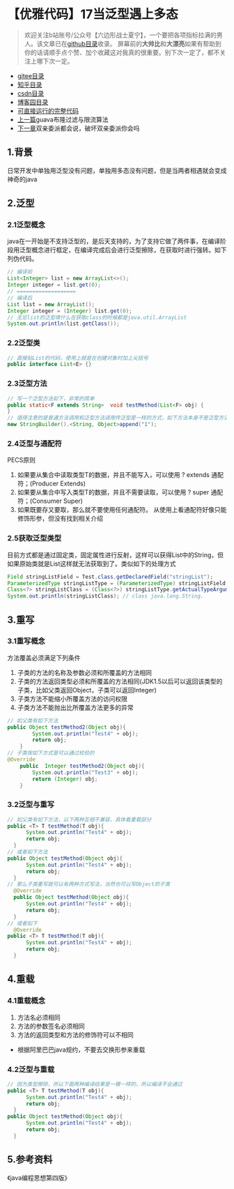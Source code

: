 # 【优雅代码】17当泛型遇上多态
> 欢迎关注b站账号/公众号【六边形战士夏宁】，一个要把各项指标拉满的男人。该文章已在[github目录](https://github.com/edanlx/SealBook)收录。
屏幕前的**大帅比**和**大漂亮**如果有帮助到你的话请顺手点个赞、加个收藏这对我真的很重要。别下次一定了，都不关注上哪下次一定。
* [gitee目录](https://gitee.com/seal_li/SealBook)
* [知乎目录](https://zhuanlan.zhihu.com/p/338222208)
* [csdn目录](https://blog.csdn.net/seal_li/article/details/111415366)
* [博客园目录](https://www.cnblogs.com/sealLee/articles/14748368.html)
* [可直接运行的完整代码](https://github.com/edanlx/TechingCode/tree/master/demoGrace/src/main/java/com/example/demo/lesson/grace/generic)
* [上一篇](./16bloomAndRate.md)guava布隆过滤与限流算法
* [下一章](../02jvm/01classloader.md)双亲委派都会说，破坏双亲委派你会吗

## 1.背景
日常开发中单独用泛型没有问题，单独用多态没有问题，但是当两者相遇就会变成神奇的java
## 2.泛型
### 2.1泛型概念
java在一开始是不支持泛型的，是后天支持的，为了支持它做了两件事，在编译阶段用泛型概念进行框定，在编译完成后会进行泛型擦除，在获取时进行强转。如下列伪代码。
```java
// 编译前
List<Integer> list = new ArrayList<>();
Integer integer = list.get(0);
// ===================
// 编译后
List list = new ArrayList();
Integer integer = (Integer) list.get(0);
// 无论list的泛型填什么在获取class的时候都是java.util.ArrayList
System.out.println(list.getClass());
```
### 2.2泛型类
```java
// 直接贴List的代码，使用上就是在创建对象时加上尖括号
public interface List<E> {}
```
### 2.3泛型方法
```java
// 写一个泛型方法如下，非常的简单
public static<F extends String>  void testMethod(List<F> obj) {
}
// 值得注意的是普通方法调用和泛型方法调用传泛型是一样的方式，如下方法本身不是泛型方法但依然可以送
new StringBuilder().<String, Object>append("1");
```
### 2.4泛型与通配符
PECS原则
1. 如果要从集合中读取类型T的数据，并且不能写入，可以使用 ? extends 通配符；(Producer Extends)
2. 如果要从集合中写入类型T的数据，并且不需要读取，可以使用 ? super 通配符；(Consumer Super)
3. 如果既要存又要取，那么就不要使用任何通配符。
从使用上看通配符好像只能修饰形参，但没有找到相关介绍

### 2.5获取泛型类型
目前方式都是通过固定类，固定属性进行反射，这样可以获得List<String>中的String，但如果原始类就是List<T>这样就无法获取到了。类似如下的处理方式
```java
Field stringListField = Test.class.getDeclaredField("stringList");
ParameterizedType stringListType = (ParameterizedType) stringListField.getGenericType();
Class<?> stringListClass = (Class<?>) stringListType.getActualTypeArguments()[0];
System.out.println(stringListClass); // class java.lang.String.
```

## 3.重写
### 3.1重写概念
方法覆盖必须满足下列条件
1. 子类的方法的名称及参数必须和所覆盖的方法相同
2. 子类的方法返回类型必须和所覆盖的方法相同(JDK1.5以后可以返回该类型的子类，比如父类返回Object，子类可以返回Integer)
3. 子类方法不能缩小所覆盖方法的访问权限
4. 子类方法不能抛出比所覆盖方法更多的异常
```java
// 如父类有如下方法
public Object testMethod2(Object obj){
        System.out.println("Test4" + obj);
        return obj;
    }
// 子类按如下方式是可以通过校验的
@Override
    public  Integer testMethod2(Object obj){
        System.out.println("Test3" + obj);
        return (Integer) obj;
    }
```

### 3.2泛型与重写
```java
// 如父类有如下方法，以下两种互相不兼容，具体看重载部分
public <T> T testMethod(T obj){
      System.out.println("Test4" + obj);
      return obj;
  }
// 或者如下方法
public Object testMethod(Object obj){
      System.out.println("Test4" + obj);
      return obj;
  }
// 那么子类重写就可以有两种方式写法，当然也可以写Object的子类
  @Override
  public Object testMethod(Object obj){
      System.out.println("Test4" + obj);
      return obj;
  }
// 或者如下
  @Override
public <T> T testMethod(T obj){
      System.out.println("Test4" + obj);
      return obj;
  }
```

## 4.重载
### 4.1重载概念
1. 方法名必须相同
2. 方法的参数签名必须相同
3. 方法的返回类型和方法的修饰符可以不相同
* 根据阿里巴巴java规约，不要去交换形参来重载

### 4.2泛型与重载
```java
// 因为类型擦除，所以下面两种编译结果是一模一样的，所以编译不会通过
public <T> T testMethod(T obj){
      System.out.println("Test4" + obj);
      return obj;
  }
public Object testMethod(Object obj){
      System.out.println("Test4" + obj);
      return obj;
  }
```
## 5.参考资料
《java编程思想第四版》